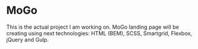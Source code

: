# MoGo
This is the actual project I am working on. MoGo landing page will be creating using next technologies: HTML (BEM), SCSS, Smartgrid, Flexbox, jQuery and Gulp.
